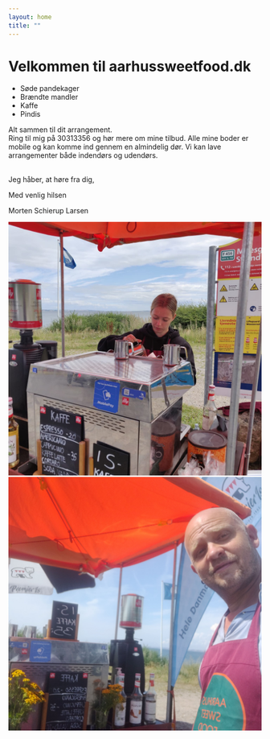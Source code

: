 ```yaml
---
layout: home
title: "" 
---
```

# Velkommen til aarhussweetfood.dk
* Søde pandekager 
* Brændte mandler
* Kaffe
* Pindis

Alt sammen til dit arrangement.
<br/>
Ring til mig på 30313356 og hør mere om mine tilbud. Alle mine boder er mobile og kan komme ind gennem en almindelig dør. Vi kan lave arrangementer både indendørs og udendørs. <br/> <br/> 

Jeg håber, at høre fra dig, <br/>

Med venlig hilsen <br/>

Morten Schierup Larsen


![Lækker kaffe](/kaffe.jpg)
![Mere lækker kaffe](/kaffe2.jpg)
